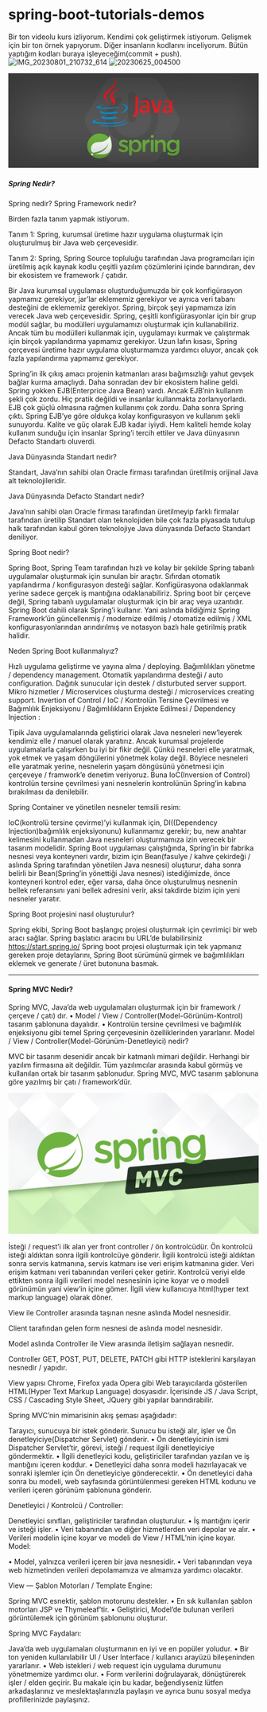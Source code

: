 # spring-boot-tutorials-demos
Bir ton videolu kurs izliyorum. Kendimi çok geliştirmek istiyorum. Gelişmek için bir ton örnek yapıyorum. Diğer insanların kodlarını inceliyorum. Bütün yaptığım kodları buraya işleyeceğim(commit + push). 
![IMG_20230801_210732_614](https://github.com/huseyinaydin99/spring-boot-tutorials-demos/assets/16438043/57a257cf-9c6c-4cde-9110-3b246a463768)
![20230625_004500](https://github.com/huseyinaydin99/spring-boot-tutorials-demos/assets/16438043/b9d254e9-780c-4a98-9358-630531dff82f)


![Spring Boot Java](spring-boot-java.jpg "Spring Boot Java")

##### Spring Nedir?
Spring nedir?
Spring Framework nedir?

Birden fazla tanım yapmak istiyorum.

Tanım 1: Spring, kurumsal üretime hazır uygulama oluşturmak için oluşturulmuş bir Java web çerçevesidir.

Tanım 2: Spring, Spring Source topluluğu tarafından Java programcıları için üretilmiş açık kaynak kodlu çeşitli yazılım çözümlerini içinde barındıran, dev bir ekosistem ve framework / çatıdır.

Bir Java kurumsal uygulaması oluşturduğumuzda bir çok konfigürasyon yapmamız gerekiyor, jar’lar eklememiz gerekiyor ve ayrıca veri tabanı desteğini de eklememiz gerekiyor.
Spring, birçok şeyi yapmamıza izin verecek Java web çerçevesidir. Spring, çeşitli konfigürasyonlar için bir grup modül sağlar, bu modülleri uygulamamızı oluşturmak için kullanabiliriz. Ancak tüm bu modülleri kullanmak için, uygulamayı kurmak ve çalıştırmak için birçok yapılandırma yapmamız gerekiyor.
Uzun lafın kısası, Spring çerçevesi üretime hazır uygulama oluşturmamıza yardımcı oluyor, ancak çok fazla yapılandırma yapmamız gerekiyor.

Spring’in ilk çıkış amacı projenin katmanları arası bağımsızlığı yahut gevşek bağlar kurma amaçlıydı. Daha sonradan dev bir ekosistem haline geldi. Spring yokken EJB(Enterprice Java Bean) vardı. Ancak EJB’nin kullanım şekli çok zordu. Hiç pratik değildi ve insanlar kullanmakta zorlanıyorlardı. EJB çok güçlü olmasına rağmen kullanımı çok zordu. Daha sonra Spring çıktı. Spring EJB’ye göre oldukça kolay konfigurasyon ve kullanım şekli sunuyordu. Kalite ve güç olarak EJB kadar iyiydi. Hem kaliteli hemde kolay kullanım sunduğu için insanlar Spring’i tercih ettiler ve Java dünyasının Defacto Standartı oluverdi.

Java Dünyasında Standart nedir?

Standart, Java’nın sahibi olan Oracle firması tarafından üretilmiş orijinal Java alt teknolojileridir.

Java Dünyasında Defacto Standart nedir?

Java’nın sahibi olan Oracle firması tarafından üretilmeyip farklı firmalar tarafından üretilip Standart olan teknolojiden bile çok fazla piyasada tutulup halk tarafından kabul gören teknolojiye Java dünyasında Defacto Standart deniliyor.

Spring Boot nedir?

Spring Boot, Spring Team tarafından hızlı ve kolay bir şekilde Spring tabanlı uygulamalar oluşturmak için sunulan bir araçtır. Sıfırdan otomatik yapılandırma / konfigurasyon desteği sağlar. Konfigürasyona odaklanmak yerine sadece gerçek iş mantığına odaklanabiliriz.
Spring boot bir çerçeve değil, Spring tabanlı uygulamalar oluşturmak için bir araç veya uzantıdır. Spring Boot dahili olarak Spring’i kullanır. Yani aslında bildiğimiz Spring Framework’ün güncellenmiş / modernize edilmiş / otomatize edilmiş / XML konfigurasyonlarından arındırılmış ve notasyon bazlı hale getirilmiş pratik halidir.


Neden Spring Boot kullanmalıyız?

Hızlı uygulama geliştirme ve yayına alma / deploying.
Bağımlılıkları yönetme / dependency management.
Otomatik yapılandırma desteği / auto configuration.
Dağıtık sunucular için destek / disturbuted server support.
Mikro hizmetler / Microservices oluşturma desteği / microservices creating support.
Invertion of Control / IoC / Kontrolün Tersine Çevrilmesi ve Bağımlılık Enjeksiyonu / Bağımlılıkların Enjekte Edilmesi / Dependency Injection :

Tipik Java uygulamalarında geliştirici olarak Java nesneleri new’leyerek kendimiz elle / manuel olarak yaratırız. Ancak kurumsal projelerde uygulamalarla çalışırken bu iyi bir fikir değil. Çünkü nesneleri elle yaratmak, yok etmek ve yaşam döngülerini yönetmek kolay değil. Böylece nesneleri elle yaratmak yerine, nesnelerin yaşam döngüsünü yönetmesi için çerçeveye / framwork’e denetim veriyoruz. Buna IoC(Inversion of Control) kontrolün tersine çevrilmesi yani nesnelerin kontrolünün Spring’in kabına bırakılması da denilebilir.

Spring Container ve yönetilen nesneler temsili resim:


IoC(kontrolü tersine çevirme)’yi kullanmak için, DI((Dependency Injection)bağımlılık enjeksiyonunu) kullanmamız gerekir; bu, new anahtar kelimesini kullanmadan Java nesneleri oluşturmamıza izin verecek bir tasarım modelidir.
Spring Boot uygulaması çalıştığında, Spring’in bir fabrika nesnesi veya konteyneri vardır, bizim için Bean(fasulye / kahve çekirdeği / aslında Spring tarafından yönetilen Java nesnesi) oluşturur, daha sonra belirli bir Bean(Spring’in yönettiği Java nesnesi) istediğimizde, önce konteyneri kontrol eder, eğer varsa, daha önce oluşturulmuş nesnenin bellek referansını yani bellek adresini verir, aksi takdirde bizim için yeni nesneler yaratır.


Spring Boot projesini nasıl oluşturulur?

Spring ekibi, Spring Boot başlangıç ​​projesi oluşturmak için çevrimiçi bir web aracı sağlar. Spring başlatıcı aracını bu URL’de bulabilirsiniz https://start.spring.io/
Spring boot projesi oluşturmak için tek yapmanız gereken proje detaylarını, Spring Boot sürümünü girmek ve bağımlılıkları eklemek ve generate / üret butonuna basmak.

---

#### Spring MVC Nedir?

Spring MVC, Java’da web uygulamaları oluşturmak için bir framework / çerçeve / çatı) dır.
• Model / View / Controller(Model-Görünüm-Kontrol) tasarım şablonuna dayalıdır.
• Kontrolün tersine çevrilmesi ve bağımlılık enjeksiyonu gibi temel Spring çerçevesinin özelliklerinden yararlanır.
Model / View / Controller(Model-Görünüm-Denetleyici) nedir?

MVC bir tasarım desenidir ancak bir katmanlı mimari değildir. Herhangi bir yazılım firmasına ait değildir. Tüm yazılımcılar arasında kabul görmüş ve kullanılan ortak bir tasarım şablonudur. Spring MVC, MVC tasarım şablonuna göre yazılmış bir çatı / framework’dür.

![alt text](spring-mvc.jpg "image Title")

İsteği / request’i ilk alan yer front controller / ön kontrolcüdür. Ön kontrolcü isteği aldıktan sonra ilgili kontrolcüye gönderir. İlgili kontrolcü isteği aldıktan sonra servis katmanına, servis katmanı ise veri erişim katmanına gider. Veri erişim katmanı veri tabanından verileri çeker getirir. Kontrolcü veriyi elde ettikten sonra ilgili verileri model nesnesinin içine koyar ve o modeli görünümün yani view’in içine gömer. İlgili view kullanıcıya html(hyper text markup language) olarak döner.


View ile Controller arasında taşınan nesne aslında Model nesnesidir.

Client tarafından gelen form nesnesi de aslında model nesnesidir.

Model aslında Controller ile View arasında iletişim sağlayan nesnedir.

Controller GET, POST, PUT, DELETE, PATCH gibi HTTP isteklerini karşılayan nesnedir / yapıdır.

View yapısı Chrome, Firefox yada Opera gibi Web tarayıcılarda gösterilen HTML(Hyper Text Markup Language) dosyasıdır. İçerisinde JS / Java Script, CSS / Cascading Style Sheet, JQuery gibi yapılar barındırabilir.

Spring MVC’nin mimarisinin akış şeması aşağıdadır:

Tarayıcı, sunucuya bir istek gönderir. Sunucu bu isteği alır, işler ve Ön denetleyiciye(Dispatcher Servlet) gönderir.
• Ön denetleyicinin ismi Dispatcher Servlet’tir, görevi, isteği / request ilgili denetleyiciye göndermektir.
• İlgili denetleyici kodu, geliştiriciler tarafından yazılan ve iş mantığını içeren koddur.
• Denetleyici daha sonra modeli hazırlayacak ve sonraki işlemler için Ön denetleyiciye gönderecektir.
• Ön denetleyici daha sonra bu modeli, web sayfasında görüntülenmesi gereken HTML kodunu ve verileri içeren görünüm şablonuna gönderir.

Denetleyici / Kontrolcü / Controller:

Denetleyici sınıfları, geliştiriciler tarafından oluşturulur.
• İş mantığını içerir ve isteği işler.
• Veri tabanından ve diğer hizmetlerden veri depolar ve alır.
• Verileri modelin içine koyar ve modeli de View / HTML’nin içine koyar.
Model:

• Model, yalnızca verileri içeren bir java nesnesidir.
• Veri tabanından veya web hizmetinden verileri depolamamıza ve almamıza yardımcı olacaktır.

View — Şablon Motorları / Template Engine:

Spring MVC esnektir, şablon motorunu destekler.
• En sık kullanılan şablon motorları JSP ve Thymeleaf’tir.
• Geliştirici, Model’de bulunan verileri görüntülemek için görünüm şablonunu oluşturur.

Spring MVC Faydaları:

Java’da web uygulamaları oluşturmanın en iyi ve en popüler yoludur.
• Bir ton yeniden kullanılabilir UI / User Interface / kullanıcı arayüzü bileşeninden yararlanır.
• Web istekleri / web request için uygulama durumunu yönetmemize yardımcı olur.
• Form verilerini doğrulayarak, dönüştürerek işler / elden geçirir.
Bu makale için bu kadar, beğendiyseniz lütfen arkadaşlarınız ve meslektaşlarınızla paylaşın ve ayrıca bunu sosyal medya profillerinizde paylaşınız.
